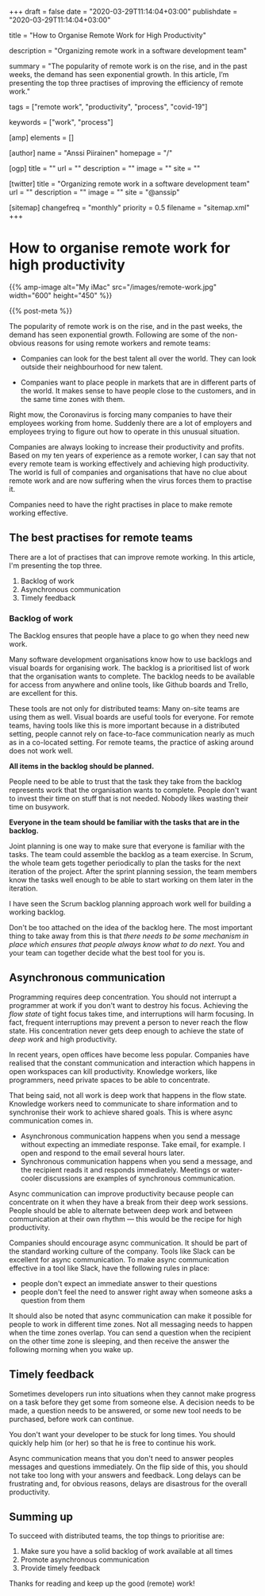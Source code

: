 +++
draft = false
date = "2020-03-29T11:14:04+03:00"
publishdate = "2020-03-29T11:14:04+03:00"

title = "How to Organise Remote Work for High Productivity"

description = "Organizing remote work in a software development team"

summary = "The popularity of remote work is on the rise, and in the past weeks, the demand has seen exponential growth. In this article, I’m presenting the top three practises of improving the efficiency of remote work."

tags = ["remote work", "productivity", "process", "covid-19"]

keywords = ["work", "process"]

[amp]
    elements = []

[author]
    name = "Anssi Piirainen"
    homepage = "/"

[ogp]
    title = ""
    url = ""
    description = ""
    image = ""
    site = ""

[twitter]
    title = "Organizing remote work in a software development team"
    url = ""
    description = ""
    image = ""
    site = "@anssip"

[sitemap]
    changefreq = "monthly"
    priority = 0.5
    filename = "sitemap.xml"
+++

# How to organise remote work for high productivity

{{% amp-image alt="My iMac" src="/images/remote-work.jpg" width="600" height="450" %}}
 
{{% post-meta %}}


The popularity of remote work is on the rise, and in the past weeks, the demand has seen exponential growth.  Following are some of the non-obvious reasons for using remote workers and remote teams:   

* Companies can look for the best talent all over the world. They can look outside their neighbourhood for new talent. 

* Companies want to place people in markets that are in different parts of the world. It makes sense to have people close to the customers, and in the same time zones with them.  

Right mow, the Coronavirus is forcing many companies to have their employees working from home. Suddenly there are a lot of employers and employees trying to figure out how to operate in this unusual situation.  

Companies are always looking to increase their productivity and profits. Based on my ten years of experience as a remote worker, I can say that not every remote team is working effectively and achieving high productivity. The world is full of companies and organisations that have no clue about remote work and are now suffering when the virus forces them to practise it. 

Companies need to have the right practises in place to make remote working effective.   

## The best practises for remote teams  

There are a lot of practises that can improve remote working. In this article, I'm presenting the top three.   

1. Backlog of work 
2. Asynchronous communication 
3. Timely feedback  

### Backlog of work 

The Backlog ensures that people have a place to go when they need new work.   

Many software development organisations know how to use backlogs and visual boards for organising work. The backlog is a prioritised list of work that the organisation wants to complete. The backlog needs to be available for access from anywhere and online tools, like Github boards and Trello, are excellent for this.  

These tools are not only for distributed teams: Many on-site teams are using them as well.  Visual boards are useful tools for everyone. For remote teams, having tools like this is more important because in a distributed setting, people cannot rely on face-to-face communication nearly as much as in a co-located setting. For remote teams, the practice of asking around does not work well.  

**All items in the backlog should be planned.**

People need to be able to trust that the task they take from the backlog represents work that the organisation wants to complete. People don't want to invest their time on stuff that is not needed. Nobody likes wasting their time on busywork.  

**Everyone in the team should be familiar with the tasks that are in the backlog.**

Joint planning is one way to make sure that everyone is familiar with the tasks. The team could assemble the backlog as a team exercise. In Scrum, the whole team gets together periodically to plan the tasks for the next iteration of the project. After the sprint planning session,  the team members know the tasks well enough to be able to start working on them later in the iteration.   

I have seen the Scrum backlog planning approach work well for building a working backlog.   

Don't be too attached on the idea of the backlog here. The most important thing to take away from this is that *there needs to be some mechanism in place which ensures that people always know what to do next*. You and your team can together decide what the best tool for you is.

## Asynchronous communication  

Programming requires deep concentration. You should not interrupt a programmer at work if you don't want to destroy his focus. Achieving the *flow state* of tight focus takes time, and interruptions will harm focusing. In fact, frequent interruptions may prevent a person to never reach the flow state. His concentration never gets deep enough to achieve the state of *deep work* and high productivity. 

In recent years, open offices have become less popular. Companies have realised that the constant communication and interaction which happens in open workspaces can kill productivity. Knowledge workers, like programmers, need private spaces to be able to concentrate.  

That being said, not all work is deep work that happens in the flow state. Knowledge workers need to communicate to share information and to synchronise their work to achieve shared goals. This is where async communication comes in.    

- Asynchronous communication happens when you send a message without expecting an immediate response. Take email, for example. I open and respond to the email several hours later.  
- Synchronous communication happens when you send a message, and the recipient reads it and responds immediately. Meetings or water-cooler discussions are examples of synchronous communication.   

Async communication can improve productivity because people can concentrate on it when they have a break from their deep work sessions. People should be able to alternate between  deep work and between communication at their own rhythm — this would be the recipe for high productivity.  

Companies should encourage async communication. It should be part of the standard working culture of the company. Tools like Slack can be excellent for async communication. To make async communication effective in a tool like Slack, have the following rules in place:  

- people don't expect an immediate answer to their questions 
- people don't feel the need to answer right away when someone asks a question from them  

It should also be noted that async communication can make it possible for people to work in different time zones. Not all messaging needs to happen when the time zones overlap. You can send a question when the recipient on the other time zone is sleeping, and then receive the answer the following morning when you wake up.  

## Timely feedback  

Sometimes developers run into situations when they cannot make progress on a task before they get some from someone else. A decision needs to be made, a question needs to be answered, or some new tool needs to be purchased, before work can continue.  

You don't want your developer to be stuck for long times. You should quickly help him (or her) so that he is free to continue his work.  

Async communication means that you don't need to answer peoples messages and questions immediately. On the flip side of this, you should not take too long with your answers and feedback. Long delays can be frustrating and, for obvious reasons,  delays are disastrous for the overall productivity. 

## Summing up  

To succeed with distributed teams, the top things to prioritise are:  

1. Make sure you have a solid backlog of work available at all times 
2. Promote asynchronous communication 
3. Provide timely feedback  

Thanks for reading and keep up the good (remote) work! 
